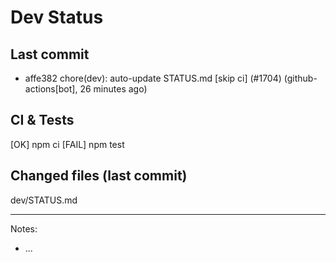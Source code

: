 # Dev Status

## Last commit
- affe382 chore(dev): auto-update STATUS.md [skip ci] (#1704) (github-actions[bot], 26 minutes ago)
## CI & Tests
[OK] npm ci
[FAIL] npm test

## Changed files (last commit)
dev/STATUS.md

---
Notes:
- ...

